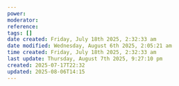```yaml
---
power: 
moderator: 
reference: 
tags: []
date created: Friday, July 18th 2025, 2:32:33 am
date modified: Wednesday, August 6th 2025, 2:05:21 am
time created: Friday, July 18th 2025, 2:32:33 am
last update: Thursday, August 7th 2025, 9:27:10 pm
created: 2025-07-17T22:32
updated: 2025-08-06T14:15
---
```

